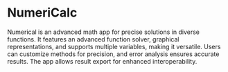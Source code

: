 # NumeriCalc
Numerical is an advanced math app for precise solutions in diverse functions. It features an advanced function solver, graphical representations, and supports multiple variables, making it versatile. Users can customize methods for precision, and error analysis ensures accurate results. The app allows result export for enhanced interoperability.
